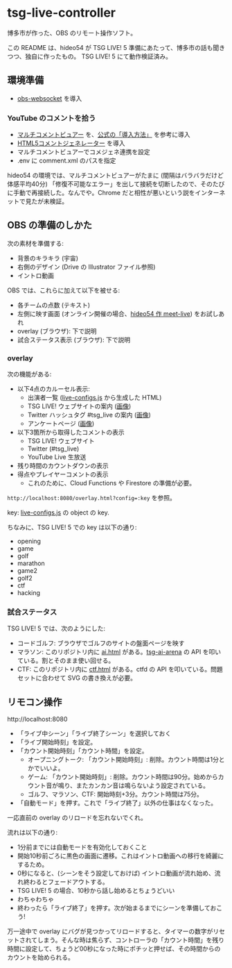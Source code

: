 # tsg-live-controller

博多市が作った、OBS のリモート操作ソフト。

この README は、hideo54 が TSG LIVE! 5 準備にあたって、博多市の話も聞きつつ、独自に作ったもの。
TSG LIVE! 5 にて動作検証済み。

## 環境準備

* [obs-websocket](https://github.com/Palakis/obs-websocket) を導入

### YouTube のコメントを拾う

* [マルチコメントビュアー](https://ryu-s.github.io/app/multicommentviewer) を、[公式の「導入方法」](https://github.com/CommentViewerCollection/MultiCommentViewer/wiki/%E5%B0%8E%E5%85%A5%E6%89%8B%E9%A0%86) を参考に導入
* [HTML5コメントジェネレーター](https://www.kilinbox.net/2016/01/HCG.html) を導入
* マルチコメントビュアーでコメジェネ連携を設定
* .env に comment.xml のパスを指定

hideo54 の環境では、マルチコメントビュアーがたまに (間隔はバラバラだけど体感平均40分) 「修復不可能なエラー」を出して接続を切断したので、そのたびに手動で再接続した。なんでや。Chrome だと相性が悪いという説をインターネットで見たが未検証。

## OBS の準備のしかた

次の素材を準備する:
* 背景のキラキラ (宇宙)
* 右側のデザイン (Drive の Illustrator ファイル参照)
* イントロ動画

OBS では、これらに加えて以下を被せる:

* 各チームの点数 (テキスト)
* 左側に映す画面 (オンライン開催の場合、[hideo54 作 meet-live](https://github.com/hideo54/meet-live)) をお試しあれ
* overlay (ブラウザ): 下で説明
* 試合ステータス表示 (ブラウザ): 下で説明

### overlay

次の機能がある:
* 以下4点のカルーセル表示:
    * 出演者一覧 ([live-configs.js](/live-configs.js) から生成した HTML)
    * TSG LIVE! ウェブサイトの案内 ([画像](/images/carousel1.png))
    * Twitter ハッシュタグ #tsg_live の案内 ([画像](/images/carousel2.png))
    * アンケートページ ([画像](/images/carousel3.png))
* 以下3箇所から取得したコメントの表示
    * TSG LIVE! ウェブサイト
    * Twitter (#tsg_live)
    * YouTube Live 生放送
* 残り時間のカウントダウンの表示
* 得点やプレイヤーコメントの表示
    * これのために、Cloud Functions や Firestore の準備が必要。

`http://localhost:8080/overlay.html?config=:key` を参照。

key: [live-configs.js](/live-configs.js) の object の key.

ちなみに、TSG LIVE! 5 での key は以下の通り:
* opening
* game
* golf
* marathon
* game2
* golf2
* ctf
* hacking

### 試合ステータス

TSG LIVE! 5 では、次のようにした:
* コードゴルフ: ブラウザでゴルフのサイトの盤面ページを映す
* マラソン: このリポジトリ内に [ai.html](/ai.html) がある。[tsg-ai-arena](https://github.com/hakatashi/tsg-ai-arena) の API を叩いている。割とそのまま使い回せる。
* CTF: このリポジトリ内に [ctf.html](/ctf.html) がある。ctfd の API を叩いている。問題セットに合わせて SVG の書き換えが必要。

## リモコン操作

http://localhost:8080

* 「ライブ中シーン」「ライブ終了シーン」を選択しておく
* 「ライブ開始時刻」を設定。
* 「カウント開始時刻」「カウント時間」を設定。
    * オープニングトーク: 「カウント開始時刻」: 削除。カウント時間は1分とかでいいよ。
    * ゲーム: 「カウント開始時刻」: 削除。カウント時間は90分。始めからカウント音が鳴り、またカンカン音は鳴らないよう設定されている。
    * ゴルフ、マラソン、CTF: 開始時刻+3分。カウント時間は75分。
* 「自動モード」を押す。これで「ライブ終了」以外の仕事はなくなった。

一応直前の overlay のリロードを忘れないでくれ。

流れは以下の通り:
* 1分前までには自動モードを有効化しておくこと
* 開始10秒前ごろに黒色の画面に遷移。これはイントロ動画への移行を綺麗にするため。
* 0秒になると、(シーンをそう設定しておけば) イントロ動画が流れ始め、流れ終わるとフェードアウトする。
* TSG LIVE! 5 の場合、10秒から話し始めるとちょうどいい
* わちゃわちゃ
* 終わったら「ライブ終了」を押す。次が始まるまでにシーンを準備しておこう!

万一途中で overlay にバグが見つかってリロードすると、タイマーの数字がリセットされてしまう。そんな時は焦らず、コントローラの「カウント時間」を残り時間に設定して、ちょうど00秒になった時にポチッと押せば、その時間からのカウントを始められる。